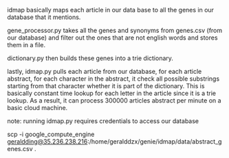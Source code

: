 idmap basically maps each article in our data base to all the genes in our database that it mentions.

gene_processor.py takes all the genes and synonyms from genes.csv (from our database) and filter out the ones that are not english words and stores them in a file.

dictionary.py then builds these genes into a trie dictionary.

lastly, idmap.py pulls each article from our database, for each article abstract, for each character in the abstract, it check all possible substrings starting from that character whether it is part of the dictionary. This is basically constant time lookup for each letter in the article since it is a trie lookup. As a result, it can process 300000 articles abstract per minute on a basic cloud machine.

note: running idmap.py requires credentials to access our database

scp -i google_compute_engine geraldding@35.236.238.216:/home/geralddzx/genie/idmap/data/abstract_genes.csv .
